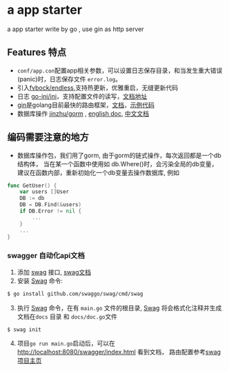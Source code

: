 # a app starter 

a app starter write by go , use gin as http server

## Features 特点
* `conf/app.con`配置app相关参数，可以设置日志保存目录，和当发生重大错误(panic)时，日志保存文件 `error.log`。
* 引入[fvbock/endless](https://github.com/fvbock/endless),支持热更新，优雅重启，无缝更新代码
* 日志 [go-ini/ini](https://github.com/go-ini/ini)，支持配置文件的读写，[文档地址](https://ini.unknwon.io/docs/intro/getting_started)
* [gin](https://github.com/gin-gonic/gin/blob/master/README.md)是golang目前最快的路由框架，[文档](https://gin-gonic.com/docs/)，[示例代码](https://github.com/gin-gonic/examples)
* 数据库操作 [jinzhu/gorm](https://github.com/jinzhu/gorm) , [english doc](https://gorm.io/docs/), [中文文档](https://jasperxu.github.io/gorm-zh/database.html#m)

## 编码需要注意的地方
* 数据库操作包，我们用了gorm, 由于gorm的链式操作，每次返回都是一个db结构体， 当在某一个函数中使用如 db.Where()时，会污染全局的db变量， 建议在函数内部，重新初始化一个db变量去操作数据库, 例如
```go
func GetUser() {
    var users []User
    DB := db
    DB = DB.Find(&users)
    if DB.Error != nil {
        ...
    }
    ...
}
```

### swagger 自动化api文档
1. 添加 [swag](https://github.com/swaggo/gin-swagger) 接口, [swag文档](https://swaggo.github.io/swaggo.io/declarative_comments_format/)
2. 安装 [Swag](https://github.com/swaggo/swag) 命令:
```sh
$ go install github.com/swaggo/swag/cmd/swag
```
3. 执行 [Swag](https://github.com/swaggo/swag) 命令，在有 `main.go` 文件的根目录, [Swag](https://github.com/swaggo/swag) 将会格式化注释并生成文档在`docs` 目录 和 `docs/doc.go`文件
```sh
$ swag init
```
4. 项目`go run main.go`启动后，可以在[http://localhost:8080/swagger/index.html]( http://localhost:8080/swagger/index.html) 看到文档， 路由配置参考[swag项目主页](https://github.com/swaggo/gin-swagger)
